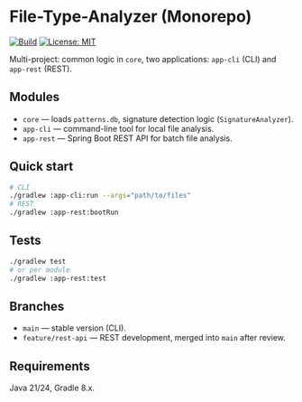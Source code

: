 # File-Type-Analyzer (Monorepo)
[![Build](https://github.com/psv73/File-Type-Analyzer/actions/workflows/ci.yml/badge.svg)](https://github.com/psv73/File-Type-Analyzer/actions/workflows/ci.yml)
[![License: MIT](https://img.shields.io/badge/License-MIT-yellow.svg)](LICENSE)

Multi-project: common logic in `core`, two applications: `app-cli` (CLI) and `app-rest` (REST).

## Modules
- `core` — loads `patterns.db`, signature detection logic (`SignatureAnalyzer`).
- `app-cli` — command-line tool for local file analysis.
- `app-rest` — Spring Boot REST API for batch file analysis.

## Quick start
```bash
# CLI
./gradlew :app-cli:run --args="path/to/files"
# REST
./gradlew :app-rest:bootRun
```

## Tests
```bash
./gradlew test
# or per module
./gradlew :app-rest:test
```

## Branches
- `main` — stable version (CLI).
- `feature/rest-api` — REST development, merged into `main` after review.

## Requirements
Java 21/24, Gradle 8.x.
